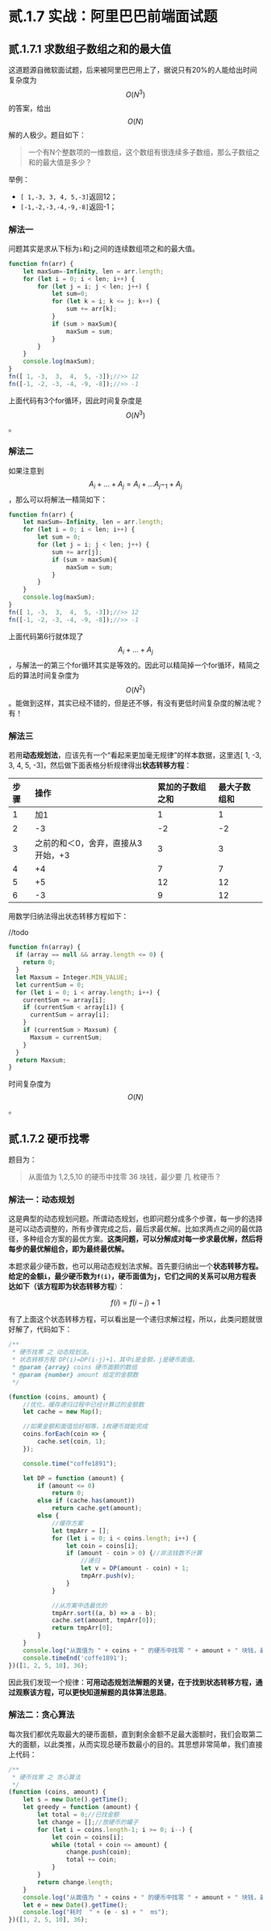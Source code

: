 # 贰.1.7 实战：阿里巴巴前端面试题

## 贰.1.7.1 求数组子数组之和的最大值

这道题源自微软面试题，后来被阿里巴巴用上了，据说只有20%的人能给出时间复杂度为 $$O(N^3)$$ 的答案，给出 $$O(N)$$ 解的人极少。题目如下：

> 一个有N个整数项的一维数组，这个数组有很连续多子数组，那么子数组之和的最大值是多少？

举例：

* `[ 1,-3, 3, 4, 5,-3]`返回12；
* `[-1,-2,-3,-4,-9,-8]`返回-1；

### 解法一

问题其实是求从下标为`i`和`j`之间的连续数组项之和的最大值。

```javascript
function fn(arr) {
    let maxSum=-Infinity, len = arr.length;
    for (let i = 0; i < len; i++) {
        for (let j = i; j < len; j++) {
            let sum=0;
            for (let k = i; k <= j; k++) {
                sum += arr[k];
            }
            if (sum > maxSum){
                maxSum = sum;
            }
        }
    }
    console.log(maxSum);
}
fn([ 1, -3,  3,  4,  5, -3]);//>> 12
fn([-1, -2, -3, -4, -9, -8]);//>> -1
```

上面代码有3个for循环，因此时间复杂度是 $$O(N^3)$$ 。

### 解法二

如果注意到 $$A_i+...+A_j=A_i+...A_j-_1+A_j$$ ，那么可以将解法一精简如下：

```javascript
function fn(arr) {
    let maxSum=-Infinity, len = arr.length;
    for (let i = 0; i < len; i++) {
        let sum = 0;
        for (let j = i; j < len; j++) {
            sum += arr[j];
            if (sum > maxSum){
                maxSum = sum;
            }
        }
    }
    console.log(maxSum);
}
fn([ 1, -3,  3,  4,  5, -3]);//>> 12
fn([-1, -2, -3, -4, -9, -8]);//>> -1
```

上面代码第6行就体现了 $$A_i+...+A_j$$ ，与解法一的第三个for循环其实是等效的。因此可以精简掉一个for循环，精简之后的算法时间复杂度为 $$O(N^2)$$ 。能做到这样，其实已经不错的，但是还不够，有没有更低时间复杂度的解法呢？有！

### 解法三

若用**动态规划法**，应该先有一个“看起来更加毫无规律”的样本数据，这里选\[ 1, -3, 3, 4, 5, -3\]，然后做下面表格分析规律得出**状态转移方程**：

| 步骤 | 操作 | 累加的子数组之和 | 最大子数组和 |
| :--- | :--- | :--- | :--- |
| 1 | 加1 | 1 | 1 |
| 2 | -3 | -2 | -2 |
| 3 | 之前的和＜0，舍弃，直接从3开始，+3 | 3 | 3 |
| 4 | +4 | 7 | 7 |
| 5 | +5 | 12 | 12 |
| 6 | -3 | 9 | 12 |

用数学归纳法得出状态转移方程如下：

 //todo

```javascript
function fn(array) {
  if (array == null && array.length <= 0) {
    return 0;
  }
  let Maxsum = Integer.MIN_VALUE;
  let currentSum = 0;
  for (let i = 0; i < array.length; i++) {
    currentSum += array[i];
    if (currentSum < array[i]) {
      currentSum = array[i];
    }
    if (currentSum > Maxsum) {
      Maxsum = currentSum;
    }
  }
  return Maxsum;
}
```

时间复杂度为 $$O(N)$$ 。

## 贰.1.7.2 硬币找零

题目为：

> 从面值为 1,2,5,10 的硬币中找零 36 块钱，最少要 几 枚硬币？

### 解法一：动态规划

这是典型的动态规划问题。所谓动态规划，也即问题分成多个步骤，每一步的选择是可以动态调整的，所有步骤完成之后，最后求最优解。比如求两点之间的最优路径，多种组合方案的最优方案。**这类问题，可以分解成对每一步求最优解，然后将每步的最优解组合，即为最终最优解。**

本题求最少硬币数，也可以用动态规划法求解。首先要归纳出一个**状态转移方程。**给定的金额`i`，最少硬币数为`f(i)`，硬币面值为`j`，它们之间的关系可以用方程表达如下（该方程即为**状态转移方程**）：

$$
f(i)=f(i-j)+1
$$

有了上面这个状态转移方程，可以看出是一个递归求解过程，所以，此类问题就很好解了，代码如下：

```javascript
/**
 * 硬币找零 之 动态规划法。
 * 状态转移方程 DP(i)=DP(i-j)+1，其中i是金额，j是硬币面值。
 * @param {array} coins 硬币面额的数组
 * @param {number} amount 给定的金额数
 */

(function (coins, amount) {
    //优化，缓存递归过程中已经计算过的金额数
    let cache = new Map();

    //如果金额和面值恰好相等，1枚硬币就能完成
    coins.forEach(coin => {
        cache.set(coin, 1);
    });

    console.time("coffe1891");

    let DP = function (amount) {
        if (amount <= 0)
            return 0;
        else if (cache.has(amount))
            return cache.get(amount);
        else {
            //缓存方案
            let tmpArr = [];
            for (let i = 0; i < coins.length; i++) {
                let coin = coins[i];
                if (amount - coin > 0) {//非法钱数不计算
                    //递归
                    let v = DP(amount - coin) + 1;
                    tmpArr.push(v);
                }
            }

            //从方案中选最优的
            tmpArr.sort((a, b) => a - b);
            cache.set(amount, tmpArr[0]);
            return tmpArr[0];
        }
    }
    console.log("从面值为 " + coins + " 的硬币中找零 " + amount + " 块钱，最少要 " + DP(amount) + " 枚硬币");
    console.timeEnd('coffe1891');
})([1, 2, 5, 10], 36);
```

因此我们发现一个规律：**可用动态规划法解题的关键，在于找到状态转移方程，通过观察该方程，可以更快知道解题的具体算法思路**。

### 解法二：贪心算法

每次我们都优先取最大的硬币面额，直到剩余金额不足最大面额时，我们会取第二大的面额，以此类推，从而实现总硬币数最小的目的。其思想非常简单，我们直接上代码：

```javascript
/**
 * 硬币找零 之 贪心算法
 */
(function (coins, amount) {
    let s = new Date().getTime();
    let greedy = function (amount) {
        let total = 0;//已找金额
        let change = [];//放硬币的罐子
        for (let i = coins.length-1; i >= 0; i--) {
            let coin = coins[i];
            while (total + coin <= amount) {
                change.push(coin);
                total += coin;
            }
        }
        return change.length;
    }
    console.log("从面值为 " + coins + " 的硬币中找零 " + amount + " 块钱，最少要 " + greedy(amount) + " 枚硬币");
    let e = new Date().getTime();
    console.log("耗时  " + (e - s) + "  ms");
})([1, 2, 5, 10], 36);
```



